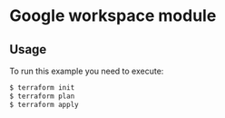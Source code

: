 # Google workspace module

## Usage
To run this example you need to execute:
```bash
$ terraform init
$ terraform plan
$ terraform apply
```
